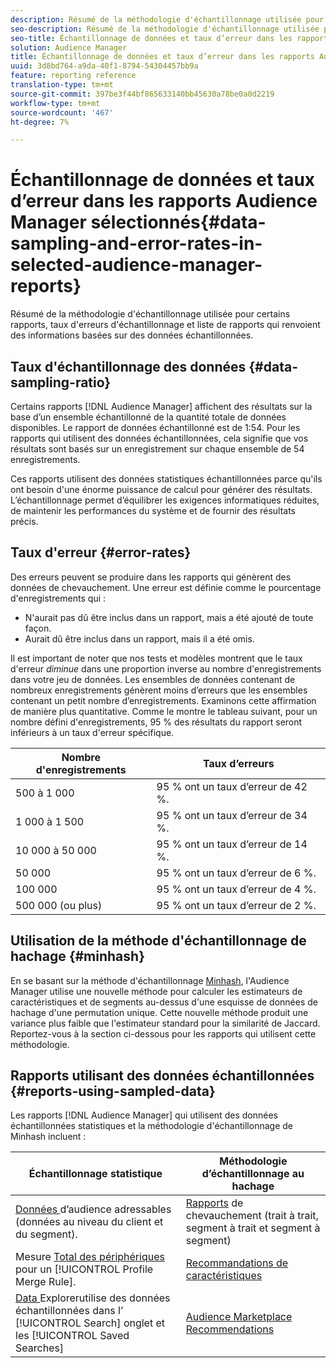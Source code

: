 ```yaml
---
description: Résumé de la méthodologie d'échantillonnage utilisée pour certains rapports, taux d'erreurs d'échantillonnage et liste de rapports qui renvoient des informations basées sur des données échantillonnées.
seo-description: Résumé de la méthodologie d'échantillonnage utilisée pour certains rapports, taux d'erreurs d'échantillonnage et liste de rapports qui renvoient des informations basées sur des données échantillonnées.
seo-title: Échantillonnage de données et taux d’erreur dans les rapports Audience Manager sélectionnés
solution: Audience Manager
title: Échantillonnage de données et taux d’erreur dans les rapports Audience Manager sélectionnés
uuid: 3d8bd764-a9da-40f1-8794-54304457bb9a
feature: reporting reference
translation-type: tm+mt
source-git-commit: 397be3f44bf865633140bb45630a78be0a0d2219
workflow-type: tm+mt
source-wordcount: '467'
ht-degree: 7%

---
```



# Échantillonnage de données et taux d’erreur dans les rapports Audience Manager sélectionnés{#data-sampling-and-error-rates-in-selected-audience-manager-reports}

Résumé de la méthodologie d&#39;échantillonnage utilisée pour certains rapports, taux d&#39;erreurs d&#39;échantillonnage et liste de rapports qui renvoient des informations basées sur des données échantillonnées.

## Taux d&#39;échantillonnage des données {#data-sampling-ratio}

Certains rapports [!DNL Audience Manager] affichent des résultats sur la base d’un ensemble échantillonné de la quantité totale de données disponibles. Le rapport de données échantillonné est de 1:54. Pour les rapports qui utilisent des données échantillonnées, cela signifie que vos résultats sont basés sur un enregistrement sur chaque ensemble de 54 enregistrements.

Ces rapports utilisent des données statistiques échantillonnées parce qu&#39;ils ont besoin d&#39;une énorme puissance de calcul pour générer des résultats. L’échantillonnage permet d’équilibrer les exigences informatiques réduites, de maintenir les performances du système et de fournir des résultats précis.

<!--

## Minimum Requirements {#minimum-requirements}

>[!NOTE]
>
>The minimum requirements listed below apply to Overlap reports only.

Overlap reports ([trait-to-trait](/help/using/reporting/dynamic-reports/trait-trait-overlap-report.md), [segment-to-trait](/help/using/reporting/dynamic-reports/segment-trait-overlap-report.md), and [segment-to-segment](/help/using/reporting/dynamic-reports/segment-segment-overlap-report.md)) exclude traits and segments when they do not meet the minimum unique visitor requirements. These minimum requirements are as follows:

* Traits: 28,000 [unique trait realizations](/help/using/features/traits/trait-and-segment-qualification-reference).
* Segments: 70,000 real-time users over a 14-day period.

-->

## Taux d&#39;erreur {#error-rates}

Des erreurs peuvent se produire dans les rapports qui génèrent des données de chevauchement. Une erreur est définie comme le pourcentage d&#39;enregistrements qui :

* N&#39;aurait pas dû être inclus dans un rapport, mais a été ajouté de toute façon.
* Aurait dû être inclus dans un rapport, mais il a été omis.

Il est important de noter que nos tests et modèles montrent que le taux d&#39;erreur *diminue* dans une proportion inverse au nombre d&#39;enregistrements dans votre jeu de données. Les ensembles de données contenant de nombreux enregistrements génèrent moins d’erreurs que les ensembles contenant un petit nombre d’enregistrements. Examinons cette affirmation de manière plus quantitative. Comme le montre le tableau suivant, pour un nombre défini d&#39;enregistrements, 95 % des résultats du rapport seront inférieurs à un taux d&#39;erreur spécifique.

| Nombre d&#39;enregistrements | Taux d’erreurs |
|--- |--- |
| 500 à 1 000 | 95 % ont un taux d’erreur de 42 %. |
| 1 000 à 1 500 | 95 % ont un taux d’erreur de 34 %. |
| 10 000 à 50 000 | 95 % ont un taux d’erreur de 14 %. |
| 50 000 | 95 % ont un taux d’erreur de 6 %. |
| 100 000 | 95 % ont un taux d’erreur de 4 %. |
| 500 000 (ou plus) | 95 % ont un taux d’erreur de 2 %. |

## Utilisation de la méthode d&#39;échantillonnage de hachage {#minhash}

En se basant sur la méthode d&#39;échantillonnage [Minhash](https://en.wikipedia.org/wiki/MinHash), l&#39;Audience Manager utilise une nouvelle méthode pour calculer les estimateurs de caractéristiques et de segments au-dessus d&#39;une esquisse de données de hachage d&#39;une permutation unique. Cette nouvelle méthode produit une variance plus faible que l&#39;estimateur standard pour la similarité de Jaccard. Reportez-vous à la section ci-dessous pour les rapports qui utilisent cette méthodologie.

<!--

Some Audience Manager reports use the minhash sampling methodology to compute trait and segment overlaps and similarity scores. Audience Manager calculates the [!UICONTROL Trait Similarity Score] between two traits by computing the intersection and union in terms of the number of [!UICONTROL Unique User IDs] (UUIDs) and then divides the two. For two traits A and B, the calculation looks like this:

![jaccard-similarity](/help/using/features/segments/assets/jaccard_similarity.png)

-->

## Rapports utilisant des données échantillonnées {#reports-using-sampled-data}

Les rapports [!DNL Audience Manager] qui utilisent des données échantillonnées statistiques et la méthodologie d&#39;échantillonnage de Minhash incluent :

<!--

* [Overlap reports](../reporting/dynamic-reports/dynamic-reports.md#interactive-and-overlap-reports) (trait-to-trait, segment-to-trait, and segment-to-segment).
* [Addressable Audience](../features/addressable-audiences.md) data (customer- and segment-level data). 
* The [Total Devices](../features/profile-merge-rules/profile-link-metrics.md#merge-rule-metrics) metric for a [!UICONTROL Profile Merge Rule].
* [Data Explorer](../features/data-explorer/data-explorer-signals-search/data-explorer-search-pairs.md) uses sampled data in the [!UICONTROL Search] tab and any [!UICONTROL Saved Searches].

Reports that use Minhash sampling methodology:

-->

| Échantillonnage statistique | Méthodologie d’échantillonnage au hachage |
|--- |--- |
| [Données ](../features/addressable-audiences.md) d’audience adressables (données au niveau du client et du segment). | [Rapports](../reporting/dynamic-reports/dynamic-reports.md#interactive-and-overlap-reports)  de chevauchement (trait à trait, segment à trait et segment à segment) |
| Mesure [Total des périphériques](../features/profile-merge-rules/profile-link-metrics.md#merge-rule-metrics) pour un [!UICONTROL Profile Merge Rule]. | [Recommandations de caractéristiques](/help/using/features/segments/trait-recommendations.md) |
| [Data ](../features/data-explorer/data-explorer-signals-search/data-explorer-search-pairs.md) Explorerutilise des données échantillonnées dans l’ [!UICONTROL Search] onglet et les  [!UICONTROL Saved Searches] | [Audience Marketplace Recommendations](/help/using/features/audience-marketplace/marketplace-data-buyers/marketplace-data-buyers.md#finding-similar-traits) |
